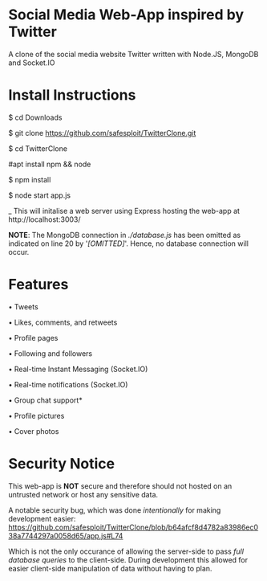 # Social Media Web-App inspired by Twitter
A clone of the social media website Twitter written with Node.JS, MongoDB and Socket.IO

# Install Instructions

$ cd Downloads

$ git clone https://github.com/safesploit/TwitterClone.git

$ cd TwitterClone

#apt install npm && node

$ npm install 

$ node start app.js

_
This will initalise a web server using Express hosting the web-app at http://localhost:3003/

**NOTE**: The MongoDB connection in _./database.js_ has been omitted as indicated on line 20 by '_[OMITTED]_'. 
Hence, no database connection will occur.


# Features

• Tweets

• Likes, comments, and retweets

• Profile pages

• Following and followers

• Real-time Instant Messaging (Socket.IO)

• Real-time notifications (Socket.IO)

• Group chat support*

• Profile pictures

• Cover photos


# Security Notice

This web-app is **NOT** secure and therefore should not hosted on an untrusted network or host any sensitive data.

A notable security bug, which was done _intentionally_ for making development easier: 
https://github.com/safesploit/TwitterClone/blob/b64afcf8d4782a83986ec038a7744297a0058d65/app.js#L74

Which is not the only occurance of allowing the server-side to pass _full database queries_ to the client-side.
During development this allowed for easier client-side manipulation of data without having to plan.
